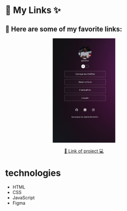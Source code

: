 <h1>🌟 My Links ✨</h1>
<h2>🚀 Here are some of my favorite links:</h2>  
<p align="center">
<img src=".github/devlink2.png" alt="Description of image" width="200px">
</p>

<p align="center">
  <a href="https://www.example.com">🔗 Link of project 💻</a>
</p>

# technologies

- HTML
- CSS
- JavaScript
- Figma